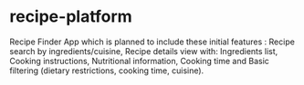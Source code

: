 # recipe-platform
Recipe Finder App which is planned to include these initial features : Recipe search by ingredients/cuisine, Recipe details view with: Ingredients list, Cooking instructions, Nutritional information, Cooking time and Basic filtering (dietary restrictions, cooking time, cuisine).
